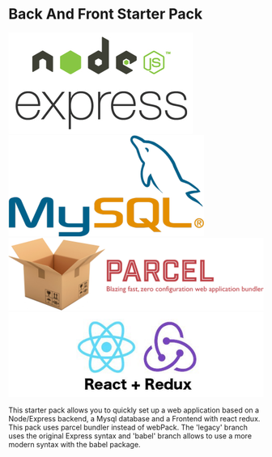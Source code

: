 # Back And Front Starter Pack

![Node/Express](/asset/logo/NodeExpress.png "Node / Express") 
![MySql](/asset/logo/MySQL_Logo.png "MySql")
![Parcel](/asset/logo/Parcel.png "Parcel")
![React + Redux](/asset/logo/ReactRedux.jpeg "React + Redux")


This starter pack allows you to quickly set up a web application based on a Node/Express backend, 
a Mysql database and a Frontend with react redux.
This pack uses parcel bundler instead of webPack.
The 'legacy' branch uses the original Express syntax and 'babel' branch allows to use a more modern
syntax with the babel package.


